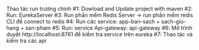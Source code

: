 Thao tác run trương chình
#1: Dowload and Update project with maven 
#2: Run: EurekaServer
#3: Run phần mềm Redis Server -> run phần mềm redis CLI để connect to redis
#4: Run các service: app-ban-sach + sach-gio-hang + san-pham
#5: Run: service Api-gateway: api-gateway
#6: Mở trình duyệt http://localhost:8761 để kiểm tra service trên eureka
#7: Thao tác và kiểm tra các api

